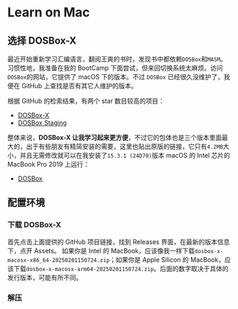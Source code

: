# Learn on Mac

## 选择 DOSBox-X

最近开始重新学习汇编语言，翻阅王爽的书时，发现书中都依赖`DOSBox`和`MASM`。习惯性地，我准备在我的 BootCamp 下面尝试，但来回切换系统太麻烦。访问`DOSBox`的网站，它提供了 macOS 下的版本。不过 `DOSBox` 已经很久没维护了，我便在 GitHub 上查找是否有其它人维护的版本。

根据 GitHub 的检索结果，有两个 star 数目较高的项目：

+ [DOSBox-X](https://github.com/joncampbell123/dosbox-x)
+ [DOSBox Staging](https://github.com/dosbox-staging/dosbox-staging)

整体来说，**DOSBox-X 让我学习起来更方便**，不过它的包体也是三个版本里面最大的，出于有些朋友有精简安装的需要，这里也贴出原版的链接，它只有`4.2MB`大小，并且无需修改就可以在我安装了`15.3.1 (24D70)`版本 macOS 的 Intel 芯片的 MacBook Pro 2019 上运行：

+ [DOSBox](https://www.dosbox.com/download.php?main=1)

## 配置环境

### 下载 DOSBox-X

首先点击上面提供的 GitHub 项目链接，找到 Releases 界面，在最新的版本信息下，点开 Assets。 如果你是 Intel 的 MacBook，应该像我一样下载`dosbox-x-macosx-x86_64-20250201150724.zip`；如果你是 Apple Silicon 的 MacBook，应该下载`dosbox-x-macosx-arm64-20250201150724.zip`。后面的数字取决于具体的发行版本，可能有所不同。

### 解压
